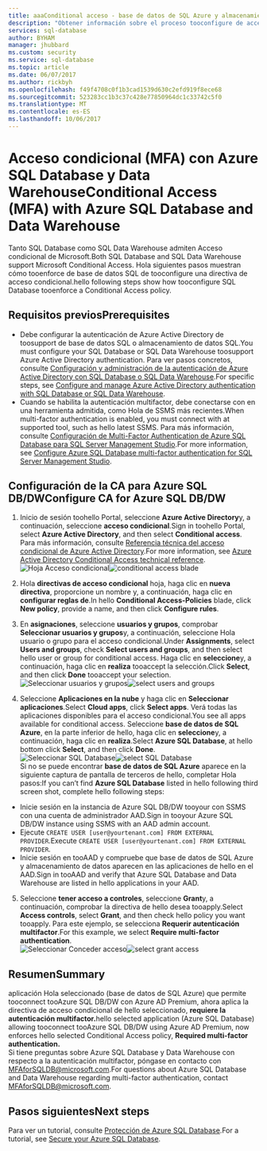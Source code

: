 ```yaml
---
title: aaaConditional acceso - base de datos de SQL Azure y almacenamiento de datos | Documento de Microsoft
description: "Obtener información sobre el proceso tooconfigure de acceso condicional para la base de datos de SQL Azure y almacenamiento de datos."
services: sql-database
author: BYHAM
manager: jhubbard
ms.custom: security
ms.service: sql-database
ms.topic: article
ms.date: 06/07/2017
ms.author: rickbyh
ms.openlocfilehash: f49f4708c0f1b3cad1539d630c2efd919f8ece68
ms.sourcegitcommit: 523283cc1b3c37c428e77850964dc1c33742c5f0
ms.translationtype: MT
ms.contentlocale: es-ES
ms.lasthandoff: 10/06/2017
---
```

# <a name="conditional-access-mfa-with-azure-sql-database-and-data-warehouse"></a><span data-ttu-id="831fc-103">Acceso condicional (MFA) con Azure SQL Database y Data Warehouse</span><span class="sxs-lookup"><span data-stu-id="831fc-103">Conditional Access (MFA) with Azure SQL Database and Data Warehouse</span></span>  

<span data-ttu-id="831fc-104">Tanto SQL Database como SQL Data Warehouse admiten Acceso condicional de Microsoft.</span><span class="sxs-lookup"><span data-stu-id="831fc-104">Both SQL Database and SQL Data Warehouse support Microsoft Conditional Access.</span></span> <span data-ttu-id="831fc-105">Hola siguientes pasos muestran cómo tooenforce de base de datos SQL de tooconfigure una directiva de acceso condicional.</span><span class="sxs-lookup"><span data-stu-id="831fc-105">hello following steps show how tooconfigure SQL Database tooenforce a Conditional Access policy.</span></span>  

## <a name="prerequisites"></a><span data-ttu-id="831fc-106">Requisitos previos</span><span class="sxs-lookup"><span data-stu-id="831fc-106">Prerequisites</span></span>  
- <span data-ttu-id="831fc-107">Debe configurar la autenticación de Azure Active Directory de toosupport de base de datos SQL o almacenamiento de datos SQL.</span><span class="sxs-lookup"><span data-stu-id="831fc-107">You must configure your SQL Database or SQL Data Warehouse toosupport Azure Active Directory authentication.</span></span> <span data-ttu-id="831fc-108">Para ver pasos concretos, consulte [Configuración y administración de la autenticación de Azure Active Directory con SQL Database o SQL Data Warehouse](sql-database-aad-authentication-configure.md).</span><span class="sxs-lookup"><span data-stu-id="831fc-108">For specific steps, see [Configure and manage Azure Active Directory authentication with SQL Database or SQL Data Warehouse](sql-database-aad-authentication-configure.md).</span></span>  
- <span data-ttu-id="831fc-109">Cuando se habilita la autenticación multifactor, debe conectarse con en una herramienta admitida, como Hola de SSMS más recientes.</span><span class="sxs-lookup"><span data-stu-id="831fc-109">When multi-factor authentication is enabled, you must connect with at supported tool, such as hello latest SSMS.</span></span> <span data-ttu-id="831fc-110">Para más información, consulte [Configuración de Multi-Factor Authentication de Azure SQL Database para SQL Server Management Studio](sql-database-ssms-mfa-authentication-configure.md).</span><span class="sxs-lookup"><span data-stu-id="831fc-110">For more information, see [Configure Azure SQL Database multi-factor authentication for SQL Server Management Studio](sql-database-ssms-mfa-authentication-configure.md).</span></span>  

## <a name="configure-ca-for-azure-sql-dbdw"></a><span data-ttu-id="831fc-111">Configuración de la CA para Azure SQL DB/DW</span><span class="sxs-lookup"><span data-stu-id="831fc-111">Configure CA for Azure SQL DB/DW</span></span>  
1.  <span data-ttu-id="831fc-112">Inicio de sesión toohello Portal, seleccione **Azure Active Directory**y, a continuación, seleccione **acceso condicional**.</span><span class="sxs-lookup"><span data-stu-id="831fc-112">Sign in toohello Portal, select **Azure Active Directory**, and then select **Conditional access**.</span></span> <span data-ttu-id="831fc-113">Para más información, consulte [Referencia técnica del acceso condicional de Azure Active Directory](https://docs.microsoft.com/en-us/azure/active-directory/active-directory-conditional-access-technical-reference).</span><span class="sxs-lookup"><span data-stu-id="831fc-113">For more information, see [Azure Active Directory Conditional Access technical reference](https://docs.microsoft.com/en-us/azure/active-directory/active-directory-conditional-access-technical-reference).</span></span>  
  <span data-ttu-id="831fc-114">![Hoja Acceso condicional](./media/sql-database-conditional-access/conditional-access-blade.png)</span><span class="sxs-lookup"><span data-stu-id="831fc-114">![conditional access blade](./media/sql-database-conditional-access/conditional-access-blade.png)</span></span> 
     
2.  <span data-ttu-id="831fc-115">Hola **directivas de acceso condicional** hoja, haga clic en **nueva directiva**, proporcione un nombre y, a continuación, haga clic en **configurar reglas de**.</span><span class="sxs-lookup"><span data-stu-id="831fc-115">In hello **Conditional Access-Policies** blade, click **New policy**, provide a name, and then click **Configure rules**.</span></span>  
3.  <span data-ttu-id="831fc-116">En **asignaciones**, seleccione **usuarios y grupos**, comprobar **Seleccionar usuarios y grupos**y, a continuación, seleccione Hola usuario o grupo para el acceso condicional.</span><span class="sxs-lookup"><span data-stu-id="831fc-116">Under **Assignments**, select **Users and groups**, check **Select users and groups**, and then select hello user or group for conditional access.</span></span> <span data-ttu-id="831fc-117">Haga clic en **seleccione**y, a continuación, haga clic en **realiza** tooaccept la selección.</span><span class="sxs-lookup"><span data-stu-id="831fc-117">Click **Select**, and then click **Done** tooaccept your selection.</span></span>  
  <span data-ttu-id="831fc-118">![Seleccionar usuarios y grupos](./media/sql-database-conditional-access/select-users-and-groups.png)</span><span class="sxs-lookup"><span data-stu-id="831fc-118">![select users and groups](./media/sql-database-conditional-access/select-users-and-groups.png)</span></span>  

4.  <span data-ttu-id="831fc-119">Seleccione **Aplicaciones en la nube** y haga clic en **Seleccionar aplicaciones**.</span><span class="sxs-lookup"><span data-stu-id="831fc-119">Select **Cloud apps**, click **Select apps**.</span></span> <span data-ttu-id="831fc-120">Verá todas las aplicaciones disponibles para el acceso condicional.</span><span class="sxs-lookup"><span data-stu-id="831fc-120">You see all apps available for conditional access.</span></span> <span data-ttu-id="831fc-121">Seleccione **base de datos de SQL Azure**, en la parte inferior de hello, haga clic en **seleccione**y, a continuación, haga clic en **realiza**.</span><span class="sxs-lookup"><span data-stu-id="831fc-121">Select **Azure SQL Database**, at hello bottom click **Select**, and then click **Done**.</span></span>  
  <span data-ttu-id="831fc-122">![Seleccionar SQL Database](./media/sql-database-conditional-access/select-sql-database.png)</span><span class="sxs-lookup"><span data-stu-id="831fc-122">![select SQL Database](./media/sql-database-conditional-access/select-sql-database.png)</span></span>  
  <span data-ttu-id="831fc-123">Si no se puede encontrar **base de datos de SQL Azure** aparece en la siguiente captura de pantalla de terceros de hello, completar Hola pasos:</span><span class="sxs-lookup"><span data-stu-id="831fc-123">If you can’t find **Azure SQL Database** listed in hello following third screen shot, complete hello following steps:</span></span>   
  - <span data-ttu-id="831fc-124">Inicie sesión en la instancia de Azure SQL DB/DW tooyour con SSMS con una cuenta de administrador AAD.</span><span class="sxs-lookup"><span data-stu-id="831fc-124">Sign in tooyour Azure SQL DB/DW instance using SSMS with an AAD admin account.</span></span>  
  - <span data-ttu-id="831fc-125">Ejecute `CREATE USER [user@yourtenant.com] FROM EXTERNAL PROVIDER`.</span><span class="sxs-lookup"><span data-stu-id="831fc-125">Execute `CREATE USER [user@yourtenant.com] FROM EXTERNAL PROVIDER`.</span></span>  
  - <span data-ttu-id="831fc-126">Inicie sesión en tooAAD y compruebe que base de datos de SQL Azure y almacenamiento de datos aparecen en las aplicaciones de hello en el AAD.</span><span class="sxs-lookup"><span data-stu-id="831fc-126">Sign in tooAAD and verify that Azure SQL Database and Data Warehouse are listed in hello applications in your AAD.</span></span>  

5.  <span data-ttu-id="831fc-127">Seleccione **tener acceso a controles**, seleccione **Grant**y, a continuación, comprobar la directiva de hello desea tooapply.</span><span class="sxs-lookup"><span data-stu-id="831fc-127">Select **Access controls**, select **Grant**, and then check hello policy you want tooapply.</span></span> <span data-ttu-id="831fc-128">Para este ejemplo, se selecciona **Requerir autenticación multifactor**.</span><span class="sxs-lookup"><span data-stu-id="831fc-128">For this example, we select **Require multi-factor authentication**.</span></span>  
  <span data-ttu-id="831fc-129">![Seleccionar Conceder acceso](./media/sql-database-conditional-access/grant-access.png)</span><span class="sxs-lookup"><span data-stu-id="831fc-129">![select grant access](./media/sql-database-conditional-access/grant-access.png)</span></span>  

## <a name="summary"></a><span data-ttu-id="831fc-130">Resumen</span><span class="sxs-lookup"><span data-stu-id="831fc-130">Summary</span></span>  
<span data-ttu-id="831fc-131">aplicación Hola seleccionado (base de datos de SQL Azure) que permite tooconnect tooAzure SQL DB/DW con Azure AD Premium, ahora aplica la directiva de acceso condicional de hello seleccionado, **requiere la autenticación multifactor.**</span><span class="sxs-lookup"><span data-stu-id="831fc-131">hello selected application (Azure SQL Database) allowing tooconnect tooAzure SQL DB/DW using Azure AD Premium, now enforces hello selected Conditional Access policy, **Required multi-factor authentication.**</span></span>  
<span data-ttu-id="831fc-132">Si tiene preguntas sobre Azure SQL Database y Data Warehouse con respecto a la autenticación multifactor, póngase en contacto con MFAforSQLDB@microsoft.com.</span><span class="sxs-lookup"><span data-stu-id="831fc-132">For questions about Azure SQL Database and Data Warehouse regarding multi-factor authentication, contact MFAforSQLDB@microsoft.com.</span></span>  

## <a name="next-steps"></a><span data-ttu-id="831fc-133">Pasos siguientes</span><span class="sxs-lookup"><span data-stu-id="831fc-133">Next steps</span></span>  

<span data-ttu-id="831fc-134">Para ver un tutorial, consulte [Protección de Azure SQL Database](sql-database-security-tutorial.md).</span><span class="sxs-lookup"><span data-stu-id="831fc-134">For a tutorial, see [Secure your Azure SQL Database](sql-database-security-tutorial.md).</span></span>
